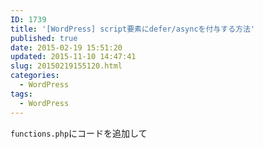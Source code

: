 ```yaml
---
ID: 1739
title: '[WordPress] script要素にdefer/asyncを付与する方法'
published: true
date: 2015-02-19 15:51:20
updated: 2015-11-10 14:47:41
slug: 20150219155120.html
categories:
  - WordPress
tags:
  - WordPress
---
```

<code>functions.php</code>にコードを追加して<code><script></code>タグに<code>defer/async</code>属性を付与する。
<!--more-->
<h2><code>defer/async</code>とは</h2>
<h3><code>async</code>属性</h3>
ダウンロード完了直後、レンダリングとスクリプトを平行して実行する。

<h3><code>defer</code>属性</h3>
ページの解析後、レンダリングとスクリプトを平行して実行する。
ただし、スクリプトはレンダリング完了後に実行する。

<h3>注意</h3>
実行順序が保障されなくなるため、ライブラリなどに<code>async・defer</code>は指定しない方がよい。
また、<code>document.write()</code>などのレンダリング関連の処理があると使えない。

<hr>

<h2>functions.php に追加するコード</h2>
<h3>clean_url</h3>
<pre class="language-php"><code>function add_attr_for_script($url) {
  return ( strpos($url, '.js' ) === false ) ? $url : $url ."' defer='defer' async='async";
}
add_filter('clean_url', 'add_attr_for_script', 11, 1);</code></pre>

一括で付与するので用法を守って正しくお使いください。
<hr>
ライブラリを読み込んでる場合はこういう条件も入れた方がいいかも
<pre class="language-php"><code>if ( strstr($url, 'jquery') !== false ) {}</code></pre>

<hr>

<h3>script_loader_tag</h3>
大抵の場合、以下の様な形でスクリプトを出力用のキューに入れて出力していると思う。
<pre class="language-php"><code>wp_enqueue_script('js', get_template_directory_uri(). "hoge.js", [], null, true);</code></pre>
ここでは、スクリプトのハンドル名を指定を「js」としているが任意で付けて良い。この名称を後述の処理で使用する。

<pre class="language-php"><code>function add_async_to_script( $tag, $handle ) {
     if ( 'js' !== $handle ) { // wp_enqueue_scriptに指定したハンドル名'js'
          return $tag;
     }
     return str_replace( ' src', ' async="async" src', $tag );
}
add_filter( 'script_loader_tag', 'add_async_to_script', 10, 2 );</code></pre>
<code>if</code>の条件は<code>!==</code>でも<code>===</code>でもどちらでも良いが、やっている事は<code>clean_url</code>と大差ない。